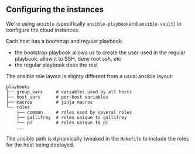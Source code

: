 ## Configuring the instances

We're using `ansible` (specifically `ansible-playbook`and `ansible-vault`) to configure the cloud instances.

Each host has a bootstrap and regular playbook:
* the bootstrap playbook allows us to create the user used in the regular playbook, allow it to SSH, deny root ssh, etc
* the regular playbook does the rest

The ansible role layout is slighty different from a usual ansible layout:

```
playbooks
├── group_vars     # variables used by all hosts
├── host_vars      # per-host variables
├── macros         # jinja macros
└── roles
    ├── common     # roles used by several roles
    ├── gallifrey  # roles unique to gallifrey
    └── pi         # roles unique to pi
    ...
```

The ansible path is dynamically tweaked in the `Makefile` to include the roles for the host being deployed.
